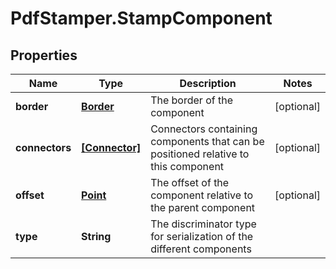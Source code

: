 # PdfStamper.StampComponent

## Properties
Name | Type | Description | Notes
------------ | ------------- | ------------- | -------------
**border** | [**Border**](Border.md) | The border of the component | [optional] 
**connectors** | [**[Connector]**](Connector.md) | Connectors containing components that can be positioned relative to this component | [optional] 
**offset** | [**Point**](Point.md) | The offset of the component relative to the parent component | [optional] 
**type** | **String** | The discriminator type for serialization of the different components | 


